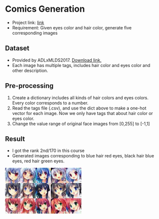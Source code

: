 # Comics Generation
* Project link: [link](https://www.csie.ntu.edu.tw/~yvchen/f106-adl/A4)
* Requirement: Given eyes color and hair color, generate five corresponding images

## Dataset 
* Provided by ADLxMLDS2017. [Download link.](https://drive.google.com/drive/folders/1bXXeEzARYWsvUwbW3SA0meulCR3nIhDb)
* Each image has multiple tags, includes hair color and eyes color and other description.

## Pre-processing
1. Create a dictionary includes all kinds of hair colors and eyes colors. Every color corresponds to a number.
2. Read the tags file (.csv), and use the dict above to make a one-hot vector for each image. Now we only have tags that about hair color or eyes color.
3. Change the value range of original face images from [0,255] to [-1,1]


## Result
* I got the rank 2nd/170 in this course
* Generated images corresponding to blue hair red eyes, black hair blue eyes, red hair green eyes.
<img src="result/1.jpg" height="150px">


